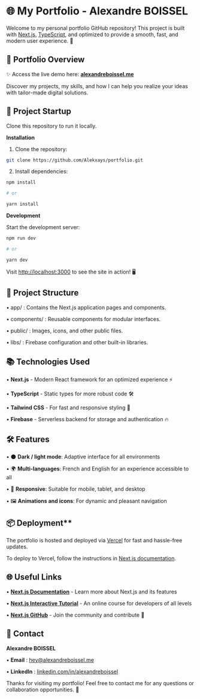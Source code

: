 # 🌐 My Portfolio - Alexandre BOISSEL

Welcome to my personal portfolio GitHub repository! This project is built with [Next.js](https://nextjs.org), [TypeScript](https://www.typescriptlang.org/), and optimized to provide a smooth, fast, and modern user experience. 🚀

## 📸 Portfolio Overview

✨ Access the live demo here: [**alexandreboissel.me**](http://alexandreboissel.me)

Discover my projects, my skills, and how I can help you realize your ideas with tailor-made digital solutions.

## 🚀 Project Startup

Clone this repository to run it locally.

**Installation**

1. Clone the repository:

```bash
git clone https://github.com/Alekxays/portfolio.git

```

2. Install dependencies:

```bash
npm install

# or

yarn install
```

**Development**

Start the development server:

```bash
npm run dev

# or

yarn dev

```

Visit [http://localhost:3000](http://localhost:3000) to see the site in action! 🖥️

## 📁 Project Structure

• app/ : Contains the Next.js application pages and components.

• components/ : Reusable components for modular interfaces.

• public/ : Images, icons, and other public files.

• libs/ : Firebase configuration and other built-in libraries.

## 📚 Technologies Used

• **Next.js** - Modern React framework for an optimized experience ⚡️

• **TypeScript** - Static types for more robust code 🛠

• **Tailwind CSS** - For fast and responsive styling 💅

• **Firebase** - Serverless backend for storage and authentication 🔥

## 🛠 Features

• 🌑 **Dark / light mode**: Adaptive interface for all environments

• 🌍 **Multi-languages**: French and English for an experience accessible to all

• 📱 **Responsive**: Suitable for mobile, tablet, and desktop

• 🖼️ **Animations and icons**: For dynamic and pleasant navigation

## 📦 Deployment**

The portfolio is hosted and deployed via [Vercel](https://vercel.com) for fast and hassle-free updates.

To deploy to Vercel, follow the instructions in [Next.js documentation](https://nextjs.org/docs/app/building-your-application/deploying).

## 🌐 Useful Links

• [**Next.js Documentation**](https://nextjs.org/docs) - Learn more about Next.js and its features

• [**Next.js Interactive Tutorial**](https://nextjs.org/learn) - An online course for developers of all levels

• [**Next.js GitHub**](https://github.com/vercel/next.js) - Join the community and contribute 🚀

## 📧 Contact

**Alexandre BOISSEL**

• **Email** : hey@alexandreboissel.me

• **LinkedIn** : [linkedin.com/in/alexandreboissel](https://www.linkedin.com/in/alexandreboissel/)

Thanks for visiting my portfolio! Feel free to contact me for any questions or collaboration opportunities. 👋
